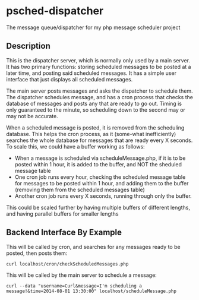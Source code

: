 psched-dispatcher
===========
The message queue/dispatcher for my php message scheduler project


## Description
This is the dispatcher server, which is normally only used by a main server. It has two primary functions: storing scheduled messages to be posted at a later time, and posting said scheduled messages. It has a simple user interface that just displays all scheduled messages.

The main server posts messages and asks the dispatcher to schedule them. The dispatcher schedules message, and has a cron process that checks the database of messages and posts any that are ready to go out. Timing is only guaranteed to the minute, so scheduling down to the second may or may not be accurate.

When a scheduled message is posted, it is removed from the scheduling database. This helps the cron process, as it (some-what inefficiently) searches the whole database for messages that are ready every X seconds. To scale this, we could have a buffer working as follows:
- When a message is scheduled via scheduleMessage.php, if it is to be posted within 1 hour, it is added to the buffer, and NOT the sheduled message table
- One cron job runs every hour, checking the scheduled message table for messages to be posted within 1 hour, and adding them to the buffer (removing them from the scheduled messages table)
- Another cron job runs every X seconds, running through only the buffer.

This could be scaled further by having multiple buffers of different lengths, and having parallel buffers for smaller lengths

## Backend Interface By Example
This will be called by cron, and searches for any messages ready to be posted, then posts them:

`curl localhost/cron/checkScheduledMessages.php`

This will be called by the main server to schedule a message:

`curl --data "username=Curl&message=I'm scheduling a message!&time=2014-08-01 13:30:00" localhost/scheduleMessage.php`

